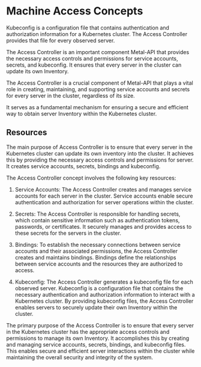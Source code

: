 # Machine Access Concepts

Kubeconfig is a configuration file that contains authentication and authorization information for a Kubernetes cluster. 
The Access Controller provides that file for every observed server.

The Access Controller is an important component Metal-API that provides the necessary access controls and permissions for service accounts, secrets, and kubeconfig. It ensures that every server in the cluster can update its own Inventory.


The Access Controller is a crucial component of Metal-API that plays a vital role in creating, maintaining, and supporting service accounts and secrets for every server in the cluster, regardless of its size.

It serves as a fundamental mechanism for ensuring a secure and efficient way to obtain server Inventory within the Kubernetes cluster.

## Resources

The main purpose of Access Controller is to ensure that every server in the Kubernetes cluster can update its own inventory into the cluster. It achieves this by providing the necessary access controls and permissions for server. It creates service accounts, secrets, bindings and kubeconfig.

The Access Controller concept involves the following key resources:

1. Service Accounts: 
    The Access Controller creates and manages service accounts for each server in the cluster. Service accounts enable secure authentication and authorization for server operations within the cluster.

2. Secrets: 
    The Access Controller is responsible for handling secrets, which contain sensitive information such as authentication tokens, passwords, or certificates. It securely manages and provides access to these secrets for the servers in the cluster.

3. Bindings: 
    To establish the necessary connections between service accounts and their associated permissions, the Access Controller creates and maintains bindings. Bindings define the relationships between service accounts and the resources they are authorized to access.

4. Kubeconfig: 
    The Access Controller generates a kubeconfig file for each observed server. Kubeconfig is a configuration file that contains the necessary authentication and authorization information to interact with a Kubernetes cluster. By providing kubeconfig files, the Access Controller enables servers to securely update their own Inventory within the cluster.

The primary purpose of the Access Controller is to ensure that every server in the Kubernetes cluster has the appropriate access controls and permissions to manage its own Inventory. 
It accomplishes this by creating and managing service accounts, secrets, bindings, and kubeconfig files. 
This enables secure and efficient server interactions within the cluster while maintaining the overall security and integrity of the system.